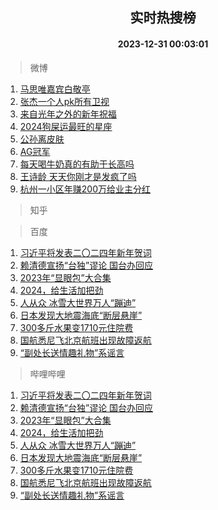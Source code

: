 <div align="center"><h2>实时热搜榜</h2><h4>2023-12-31 00:03:01</h4></div>

> 微博  

1. [马思唯嘉宾白敬亭](https://s.weibo.com/weibo?q=%E9%A9%AC%E6%80%9D%E5%94%AF%E5%98%89%E5%AE%BE%E7%99%BD%E6%95%AC%E4%BA%AD&t=31&band_rank=1&Refer=top)<br />
2. [张杰一个人pk所有卫视](https://s.weibo.com/weibo?q=%23%E5%BC%A0%E6%9D%B0%E4%B8%80%E4%B8%AA%E4%BA%BApk%E6%89%80%E6%9C%89%E5%8D%AB%E8%A7%86%23&t=31&band_rank=2&Refer=top)<br />
3. [来自光年之外的新年祝福](https://s.weibo.com/weibo?q=%23%E6%9D%A5%E8%87%AA%E5%85%89%E5%B9%B4%E4%B9%8B%E5%A4%96%E7%9A%84%E6%96%B0%E5%B9%B4%E7%A5%9D%E7%A6%8F%23&t=31&band_rank=3&Refer=top)<br />
4. [2024狗屎运最旺的星座](https://s.weibo.com/weibo?q=%232024%E7%8B%97%E5%B1%8E%E8%BF%90%E6%9C%80%E6%97%BA%E7%9A%84%E6%98%9F%E5%BA%A7%23&t=31&band_rank=4&Refer=top)<br />
5. [公孙离皮肤](https://s.weibo.com/weibo?q=%E5%85%AC%E5%AD%99%E7%A6%BB%E7%9A%AE%E8%82%A4&t=31&band_rank=5&Refer=top)<br />
6. [AG冠军](https://s.weibo.com/weibo?q=AG%E5%86%A0%E5%86%9B&t=31&band_rank=6&Refer=top)<br />
7. [每天喝牛奶真的有助于长高吗](https://s.weibo.com/weibo?q=%23%E6%AF%8F%E5%A4%A9%E5%96%9D%E7%89%9B%E5%A5%B6%E7%9C%9F%E7%9A%84%E6%9C%89%E5%8A%A9%E4%BA%8E%E9%95%BF%E9%AB%98%E5%90%97%23&t=31&band_rank=7&Refer=top)<br />
8. [王诗龄 天天你刚才是发疯了吗](https://s.weibo.com/weibo?q=%E7%8E%8B%E8%AF%97%E9%BE%84%20%E5%A4%A9%E5%A4%A9%E4%BD%A0%E5%88%9A%E6%89%8D%E6%98%AF%E5%8F%91%E7%96%AF%E4%BA%86%E5%90%97&t=31&band_rank=8&Refer=top)<br />
9. [杭州一小区年赚200万给业主分红](https://s.weibo.com/weibo?q=%23%E6%9D%AD%E5%B7%9E%E4%B8%80%E5%B0%8F%E5%8C%BA%E5%B9%B4%E8%B5%9A200%E4%B8%87%E7%BB%99%E4%B8%9A%E4%B8%BB%E5%88%86%E7%BA%A2%23&t=31&band_rank=9&Refer=top)<br />

> 知乎  


> 百度  

1. [习近平将发表二〇二四年新年贺词](https://www.baidu.com/s?wd=%E4%B9%A0%E8%BF%91%E5%B9%B3%E5%B0%86%E5%8F%91%E8%A1%A8%E4%BA%8C%E3%80%87%E4%BA%8C%E5%9B%9B%E5%B9%B4%E6%96%B0%E5%B9%B4%E8%B4%BA%E8%AF%8D&sa=fyb_news&rsv_dl=fyb_news)<br />
2. [赖清德宣扬“台独”谬论 国台办回应](https://www.baidu.com/s?wd=%E8%B5%96%E6%B8%85%E5%BE%B7%E5%AE%A3%E6%89%AC%E2%80%9C%E5%8F%B0%E7%8B%AC%E2%80%9D%E8%B0%AC%E8%AE%BA+%E5%9B%BD%E5%8F%B0%E5%8A%9E%E5%9B%9E%E5%BA%94&sa=fyb_news&rsv_dl=fyb_news)<br />
3. [2023年“显眼包”大合集](https://www.baidu.com/s?wd=2023%E5%B9%B4%E2%80%9C%E6%98%BE%E7%9C%BC%E5%8C%85%E2%80%9D%E5%A4%A7%E5%90%88%E9%9B%86&sa=fyb_news&rsv_dl=fyb_news)<br />
4. [2024，给生活加把劲](https://www.baidu.com/s?wd=2024%EF%BC%8C%E7%BB%99%E7%94%9F%E6%B4%BB%E5%8A%A0%E6%8A%8A%E5%8A%B2&sa=fyb_news&rsv_dl=fyb_news)<br />
5. [人从众 冰雪大世界万人“蹦迪”](https://www.baidu.com/s?wd=%E4%BA%BA%E4%BB%8E%E4%BC%97+%E5%86%B0%E9%9B%AA%E5%A4%A7%E4%B8%96%E7%95%8C%E4%B8%87%E4%BA%BA%E2%80%9C%E8%B9%A6%E8%BF%AA%E2%80%9D&sa=fyb_news&rsv_dl=fyb_news)<br />
6. [日本发现大地震海底“断层悬崖”](https://www.baidu.com/s?wd=%E6%97%A5%E6%9C%AC%E5%8F%91%E7%8E%B0%E5%A4%A7%E5%9C%B0%E9%9C%87%E6%B5%B7%E5%BA%95%E2%80%9C%E6%96%AD%E5%B1%82%E6%82%AC%E5%B4%96%E2%80%9D&sa=fyb_news&rsv_dl=fyb_news)<br />
7. [300多斤水果变1710元住院费](https://www.baidu.com/s?wd=300%E5%A4%9A%E6%96%A4%E6%B0%B4%E6%9E%9C%E5%8F%981710%E5%85%83%E4%BD%8F%E9%99%A2%E8%B4%B9&sa=fyb_news&rsv_dl=fyb_news)<br />
8. [国航悉尼飞北京航班出现故障返航](https://www.baidu.com/s?wd=%E5%9B%BD%E8%88%AA%E6%82%89%E5%B0%BC%E9%A3%9E%E5%8C%97%E4%BA%AC%E8%88%AA%E7%8F%AD%E5%87%BA%E7%8E%B0%E6%95%85%E9%9A%9C%E8%BF%94%E8%88%AA&sa=fyb_news&rsv_dl=fyb_news)<br />
9. [“副处长送情趣礼物”系谣言](https://www.baidu.com/s?wd=%E2%80%9C%E5%89%AF%E5%A4%84%E9%95%BF%E9%80%81%E6%83%85%E8%B6%A3%E7%A4%BC%E7%89%A9%E2%80%9D%E7%B3%BB%E8%B0%A3%E8%A8%80&sa=fyb_news&rsv_dl=fyb_news)<br />

> 哔哩哔哩  

1. [习近平将发表二〇二四年新年贺词](https://www.baidu.com/s?wd=%E4%B9%A0%E8%BF%91%E5%B9%B3%E5%B0%86%E5%8F%91%E8%A1%A8%E4%BA%8C%E3%80%87%E4%BA%8C%E5%9B%9B%E5%B9%B4%E6%96%B0%E5%B9%B4%E8%B4%BA%E8%AF%8D&sa=fyb_news&rsv_dl=fyb_news)<br />
2. [赖清德宣扬“台独”谬论 国台办回应](https://www.baidu.com/s?wd=%E8%B5%96%E6%B8%85%E5%BE%B7%E5%AE%A3%E6%89%AC%E2%80%9C%E5%8F%B0%E7%8B%AC%E2%80%9D%E8%B0%AC%E8%AE%BA+%E5%9B%BD%E5%8F%B0%E5%8A%9E%E5%9B%9E%E5%BA%94&sa=fyb_news&rsv_dl=fyb_news)<br />
3. [2023年“显眼包”大合集](https://www.baidu.com/s?wd=2023%E5%B9%B4%E2%80%9C%E6%98%BE%E7%9C%BC%E5%8C%85%E2%80%9D%E5%A4%A7%E5%90%88%E9%9B%86&sa=fyb_news&rsv_dl=fyb_news)<br />
4. [2024，给生活加把劲](https://www.baidu.com/s?wd=2024%EF%BC%8C%E7%BB%99%E7%94%9F%E6%B4%BB%E5%8A%A0%E6%8A%8A%E5%8A%B2&sa=fyb_news&rsv_dl=fyb_news)<br />
5. [人从众 冰雪大世界万人“蹦迪”](https://www.baidu.com/s?wd=%E4%BA%BA%E4%BB%8E%E4%BC%97+%E5%86%B0%E9%9B%AA%E5%A4%A7%E4%B8%96%E7%95%8C%E4%B8%87%E4%BA%BA%E2%80%9C%E8%B9%A6%E8%BF%AA%E2%80%9D&sa=fyb_news&rsv_dl=fyb_news)<br />
6. [日本发现大地震海底“断层悬崖”](https://www.baidu.com/s?wd=%E6%97%A5%E6%9C%AC%E5%8F%91%E7%8E%B0%E5%A4%A7%E5%9C%B0%E9%9C%87%E6%B5%B7%E5%BA%95%E2%80%9C%E6%96%AD%E5%B1%82%E6%82%AC%E5%B4%96%E2%80%9D&sa=fyb_news&rsv_dl=fyb_news)<br />
7. [300多斤水果变1710元住院费](https://www.baidu.com/s?wd=300%E5%A4%9A%E6%96%A4%E6%B0%B4%E6%9E%9C%E5%8F%981710%E5%85%83%E4%BD%8F%E9%99%A2%E8%B4%B9&sa=fyb_news&rsv_dl=fyb_news)<br />
8. [国航悉尼飞北京航班出现故障返航](https://www.baidu.com/s?wd=%E5%9B%BD%E8%88%AA%E6%82%89%E5%B0%BC%E9%A3%9E%E5%8C%97%E4%BA%AC%E8%88%AA%E7%8F%AD%E5%87%BA%E7%8E%B0%E6%95%85%E9%9A%9C%E8%BF%94%E8%88%AA&sa=fyb_news&rsv_dl=fyb_news)<br />
9. [“副处长送情趣礼物”系谣言](https://www.baidu.com/s?wd=%E2%80%9C%E5%89%AF%E5%A4%84%E9%95%BF%E9%80%81%E6%83%85%E8%B6%A3%E7%A4%BC%E7%89%A9%E2%80%9D%E7%B3%BB%E8%B0%A3%E8%A8%80&sa=fyb_news&rsv_dl=fyb_news)<br />

